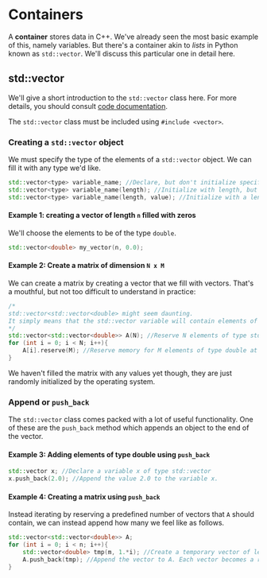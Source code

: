 # Containers
<!--
Add page on containers (arrays, vectors, maps, pairs, ...).
-->

A **container** stores data in C++. We've already seen the most basic example of this, namely variables. But there's a container akin to *lists* in Python known as `std::vector`. We'll discuss this particular one in detail here.


<!--

- Discuss std::vector (C++) vs std::array (C++) vs C-style arrays
  - https://stackoverflow.com/questions/31548281/advantages-of-2d-vector-array
  - https://stackoverflow.com/questions/4424579/stdvector-versus-stdarray-in-c/4424658#4424658
  - https://stackoverflow.com/questions/15079057/arrays-vs-vectors-introductory-similarities-and-differences



-->


## std::vector

We'll give a short introduction to the `std::vector` class here. For more details, you should consult [code documentation](https://en.cppreference.com/w/cpp/container/vector).


The `std::vector` class must be included using `#include <vector>`.

### Creating a `std::vector` object
We must specify the type of the elements of a `std::vector` object. We can fill it with any type we'd like.

```c++
std::vector<type> variable_name; //Declare, but don't initialize specific elements or length.
std::vector<type> variable_name(length); //Initialize with length, but values are assigned randomly (not sampled from any particular probability distribution though!)
std::vector<type> variable_name(length, value); //Initialize with a length and a value for each element.
```

#### Example 1: creating a vector of length `n` filled with zeros
We'll choose the elements to be of the type `double`.


```c++
std::vector<double> my_vector(n, 0.0);
```


#### Example 2: Create a matrix of dimension `N x M`

We can create a matrix by creating a vector that we fill with vectors. That's a mouthful, but not too difficult to understand in practice:

```c++
/*
std::vector<std::vector<double> might seem daunting.
It simply means that the std::vector variable will contain elements of type std::vector<double>
*/
std::vector<std::vector<double>> A(N); //Reserve N elements of type std::vector<double>.
for (int i = 0; i < N; i++){
    A[i].reserve(M); //Reserve memory for M elements of type double at row i
}
```

We haven't filled the matrix with any values yet though, they are just randomly initialized by the operating system.


### Append or `push_back`

The `std::vector` class comes packed with a lot of useful functionality. One of these are the `push_back` method which appends an object to the end of the vector.

#### Example 3: Adding elements of type double using `push_back`

```c++
std::vector x; //Declare a variable x of type std::vector
x.push_back(2.0); //Append the value 2.0 to the variable x.
```

#### Example 4: Creating a matrix using `push_back`

Instead iterating by reserving a predefined number of vectors that `A` should contain, we can instead append how many we feel like as follows.

```c++
std::vector<std::vector<double>> A;
for (int i = 0; i < n; i++){
    std::vector<double> tmp(m, 1.*i); //Create a temporary vector of length m and fill it with the value i.
    A.push_back(tmp); //Append the vector to A. Each vector becomes a row of A.
}
```
